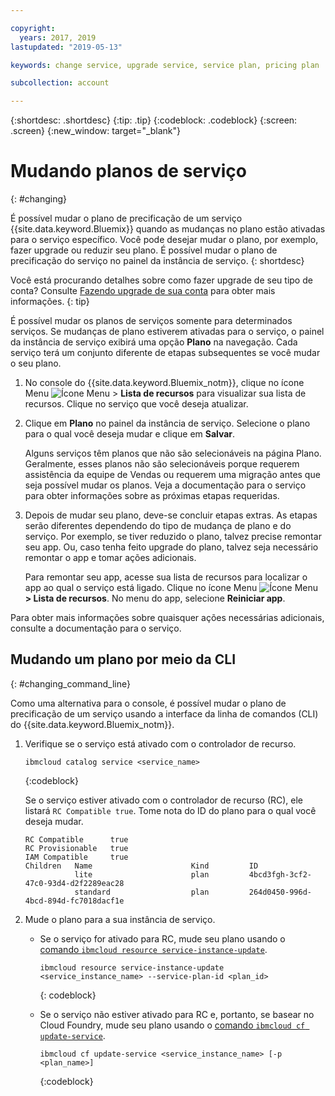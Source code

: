```yaml
---

copyright:
  years: 2017, 2019
lastupdated: "2019-05-13"

keywords: change service, upgrade service, service plan, pricing plan

subcollection: account

---
```


{:shortdesc: .shortdesc}
{:tip: .tip}
{:codeblock: .codeblock}
{:screen: .screen}
{:new_window: target="_blank"}


# Mudando planos de serviço
{: #changing}

É possível mudar o plano de precificação de um serviço {{site.data.keyword.Bluemix}} quando as mudanças no plano estão ativadas para o serviço específico. Você pode desejar mudar o plano, por exemplo, fazer upgrade ou reduzir seu plano. É possível mudar o plano de precificação do serviço no painel da instância de serviço.
{: shortdesc}

Você está procurando detalhes sobre como fazer upgrade de seu tipo de conta? Consulte [Fazendo upgrade de sua conta](/docs/account?topic=account-upgrading-account) para obter mais informações.
{: tip}

É possível mudar os planos de serviços somente para determinados serviços. Se mudanças de plano estiverem ativadas para o serviço, o painel da instância de serviço exibirá uma opção **Plano** na navegação. Cada serviço terá um conjunto diferente de etapas subsequentes se você mudar o seu plano.

1. No console do {{site.data.keyword.Bluemix_notm}}, clique no ícone Menu ![Ícone Menu](../icons/icon_hamburger.svg) > **Lista de recursos** para visualizar sua lista de recursos. Clique no serviço que você deseja atualizar.
1. Clique em **Plano** no painel da instância de serviço. Selecione o plano para o qual você deseja mudar e clique em **Salvar**.

    Alguns serviços têm planos que não são selecionáveis na página Plano. Geralmente, esses planos não são selecionáveis porque requerem assistência da equipe de Vendas ou requerem uma migração antes que seja possível mudar os planos. Veja a documentação para o serviço para obter informações sobre as próximas etapas requeridas.

1. Depois de mudar seu plano, deve-se concluir etapas extras. As etapas serão diferentes dependendo do tipo de mudança de plano e do serviço. Por exemplo, se
tiver reduzido o plano, talvez precise remontar seu app. Ou, caso tenha feito upgrade do
plano, talvez seja necessário remontar o app e tomar ações adicionais.

   Para remontar seu app, acesse sua lista de recursos para localizar o app ao qual o serviço está ligado. Clique no ícone Menu ![Ícone Menu](../icons/icon_hamburger.svg) **> Lista de recursos**. No menu do app, selecione **Reiniciar app**.

  Para obter mais informações sobre quaisquer ações necessárias adicionais, consulte a documentação para o serviço.

## Mudando um plano por meio da CLI
{: #changing_command_line}

Como uma alternativa para o console, é possível mudar o plano de precificação de um serviço usando a interface da linha de comandos (CLI) do {{site.data.keyword.Bluemix_notm}}.

1. Verifique se o serviço está ativado com o controlador de recurso.

   ```
   ibmcloud catalog service <service_name>
   ```
   {:codeblock}

   Se o serviço estiver ativado com o controlador de recurso (RC), ele listará `RC Compatible true`. Tome nota do ID do plano para o qual você deseja mudar.

   ```
   RC Compatible      true
   RC Provisionable   true
   IAM Compatible     true
   Children   Name                      Kind         ID
              lite                      plan         4bcd3fgh-3cf2-47c0-93d4-d2f2289eac28
              standard                  plan         264d0450-996d-4bcd-894d-fc7018dacf1e
    ```

1. Mude o plano para a sua instância de serviço.

   - Se o serviço for ativado para RC, mude seu plano usando o [comando `ibmcloud resource service-instance-update`](/docs/cli/reference/ibmcloud?topic=cloud-cli-ibmcloud_commands_resource#ibmcloud_resource_service_instance_update).

     ```
     ibmcloud resource service-instance-update <service_instance_name> --service-plan-id <plan_id>
     ```
     {: codeblock}

   - Se o serviço não estiver ativado para RC e, portanto, se basear no Cloud Foundry, mude seu plano usando o [comando `ibmcloud cf update-service`](/docs/cli?topic=cloud-cli-ibmcloud_commands_services#ibmcloud_service_update).

     ```
     ibmcloud cf update-service <service_instance_name> [-p <plan_name>]
     ```
     {:codeblock}
